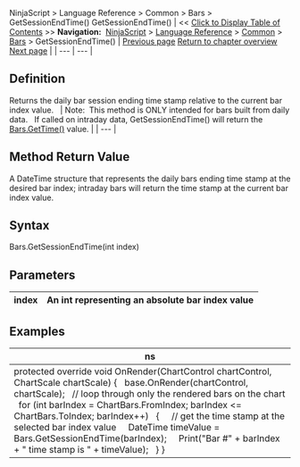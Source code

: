 ﻿
NinjaScript \> Language Reference \> Common \> Bars \> GetSessionEndTime()
GetSessionEndTime()
| \<\< [Click to Display Table of Contents](getsessionendtime.md) \>\> **Navigation:**     [NinjaScript](ninjascript-1.md) \> [Language Reference](language_reference_wip-1.md) \> [Common](common-1.md) \> [Bars](bars-1.md) \> GetSessionEndTime() | [Previous page](getopen-1.md) [Return to chapter overview](bars-1.md) [Next page](gettime-1.md) |
| --- | --- |
## Definition
Returns the daily bar session ending time stamp relative to the current bar index value.
 
| Note:  This method is ONLY intended for bars built from daily data.   If called on intraday data, GetSessionEndTime() will return the [Bars.GetTime()](gettime-1.md) value. |
| --- |

## Method Return Value
A DateTime structure that represents the daily bars ending time stamp at the desired bar index; intraday bars will return the time stamp at the current bar index value.
## 
## Syntax
Bars.GetSessionEndTime(int index)
 
## Parameters
| index | An int representing an absolute bar index value |
| --- | --- |

## Examples
| ns |
| --- |
| protected override void OnRender(ChartControl chartControl, ChartScale chartScale) {    base.OnRender(chartControl, chartScale);    // loop through only the rendered bars on the chart    for (int barIndex \= ChartBars.FromIndex; barIndex \<\= ChartBars.ToIndex; barIndex\+\+)    {      // get the time stamp at the selected bar index value      DateTime timeValue \= Bars.GetSessionEndTime(barIndex);      Print("Bar \#" \+ barIndex \+ " time stamp is " \+ timeValue);    } } |

